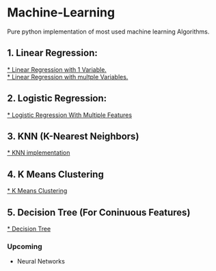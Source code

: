 # Machine-Learning
Pure python implementation of most used machine learning Algorithms. 

<h2> 1. Linear Regression:   </h2>

  <a href="https://github.com/shaongitt/Machine-Learning-From-Scratch/blob/master/1%20variable%20linear%20regression.py"> * Linear Regression with 1 Variable. </a><br>
  <a href="https://github.com/shaongitt/Machine-Learning-From-Scratch/blob/master/multi%20variable%20linear%20regression.ipynb">* Linear Regression with multple Variables. </a>

<h2>  2. Logistic Regression: </h2>
  <a href="https://github.com/shaongitt/Machine-Learning-From-Scratch/blob/master/Logistic%20Regression%20Multi%20Variable%20%20.ipynb"> * Logistic Regression With Multiple Features </a>
 
<h2> 3. KNN (K-Nearest Neighbors) </h2>
  <a href= "https://github.com/shaongitt/Machine-Learning-From-Scratch/blob/master/KNN%20-%20K%20Nearest%20Neighbors%20.ipynb" > * KNN implementation </a>

<h2> 4. K Means Clustering  </h2>


<a href= "https://github.com/shaongitt/Machine-Learning-From-Scratch/blob/master/K%20means%20Clustering.ipynb" > * K Means Clustering </a>

<h2> 5. Decision Tree (For Coninuous Features)  </h2>

<a href= "https://github.com/shaongitt/Machine-Learning-From-Scratch/blob/master/Decision%20Tree.ipynb" > * Decision Tree </a>




<h3> Upcoming  </h3>

* Neural Networks

